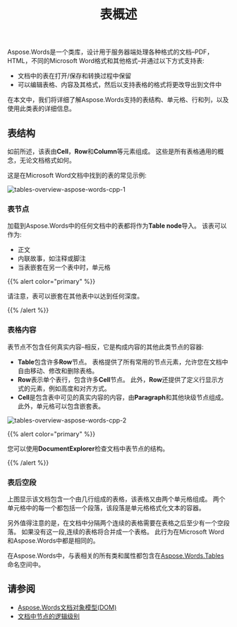 ﻿---
title: 表概述
second_title: Aspose.Words对于C++
articleTitle: 表概述
linktitle: 表概述
description: "使用表格及其组件，例如单元格、行、列Aspose.Words 对于 C++. 如何在 C++ 中使用表格。"
type: docs
weight: 10
url: /zh/cpp/table-overview/
---

Aspose.Words是一个类库，设计用于服务器端处理各种格式的文档–PDF，HTML，不同的Microsoft Word格式和其他格式–并通过以下方式支持表:

* 文档中的表在打开/保存和转换过程中保留
* 可以编辑表格、内容及其格式，然后以支持表格的格式将更改导出到文件中

在本文中，我们将详细了解Aspose.Words支持的表结构、单元格、行和列，以及使用此类表的详细信息。

## 表结构

如前所述，该表由**Cell**，**Row**和**Column**等元素组成。 这些是所有表格通用的概念，无论文档格式如何。

这是在Microsoft Word文档中找到的表的常见示例:

![tables-overview-aspose-words-cpp-1](tables-overview-1.png)

### 表节点

加载到Aspose.Words中的任何文档中的表都将作为**Table node**导入。 该表可以作为:

- 正文
- 内联故事，如注释或脚注
- 当表嵌套在另一个表中时，单元格

{{% alert color="primary" %}}

请注意，表可以嵌套在其他表中以达到任何深度。

{{% /alert %}}

### 表格内容

表节点不包含任何真实内容–相反，它是构成内容的其他此类节点的容器:

- **Table**包含许多**Row**节点。 表格提供了所有常用的节点元素，允许您在文档中自由移动、修改和删除表格。
- **Row**表示单个表行，包含许多**Cell**节点。 此外，**Row**还提供了定义行显示方式的元素，例如高度和对齐方式。
- **Cell**是包含表中可见的真实内容的内容，由**Paragraph**和其他块级节点组成。 此外，单元格可以包含嵌套表。

![tables-overview-aspose-words-cpp-2](tables-overview-2.png)

{{% alert color="primary" %}}

您可以使用**DocumentExplorer**检查文档中表节点的结构。

{{% /alert %}}

### 表后空段

上图显示该文档包含一个由几行组成的表格，该表格又由两个单元格组成。 两个单元格中的每一个都包括一个段落，该段落是单元格格式化文本的容器。

另外值得注意的是，在文档中分隔两个连续的表格需要在表格之后至少有一个空段落。 如果没有这一段,连续的表格将合并成一个表格。 此行为在Microsoft Word和Aspose.Words中都是相同的。

在Aspose.Words中，与表相关的所有类和属性都包含在[Aspose.Words.Tables](https://reference.aspose.com/words/cpp/aspose.words.tables/)命名空间中。

## 请参阅

* [Aspose.Words文档对象模型(DOM)](/words/cpp/aspose-words-document-object-model/)
* [文档中节点的逻辑级别](/words/cpp/logical-levels-of-nodes-in-a-document/)